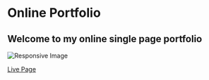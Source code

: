 # Online Portfolio

## Welcome to my online single page portfolio

![Responsive Image](https://ui.dev/amiresponsive?url=https://ofemiashiru.github.io/cv/)

[Live Page](https://ofemiashiru.github.io/cv/)
